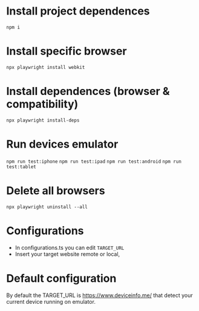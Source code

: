 # Install project dependences
```npm i```

# Install specific browser
```npx playwright install webkit```

# Install dependences (browser & compatibility)
```npx playwright install-deps```

# Run devices emulator
```npm run test:iphone```
```npm run test:ipad```
```npm run test:android```
```npm run test:tablet```

# Delete all browsers
```npx playwright uninstall --all```

# Configurations
- In configurations.ts you can edit ```TARGET_URL```
- Insert your target website remote or local,

# Default configuration
By default the TARGET_URL is https://www.deviceinfo.me/ that detect your current device running on emulator.
